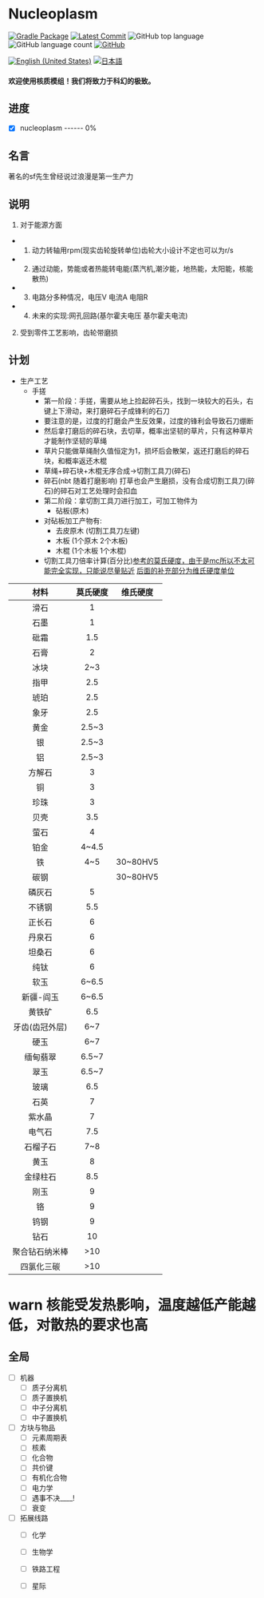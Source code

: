 # Nucleoplasm

[![Gradle Package](https://github.com/XenFork/nucleoplasm/actions/workflows/gradle-publish.yml/badge.svg?branch=forge-fabric-1.20.1-main&event=milestone)](https://github.com/XenFork/nucleoplasm/actions/workflows/gradle-publish.yml)
[![Latest Commit](https://img.shields.io/github/last-commit/XenFork/nucleoplasm)](https://github.com/XenFork/nucleoplasm/commits/forge-fabric-1.20.1-main)
![GitHub top language](https://img.shields.io/github/languages/top/XenFork/nucleoplasm)
![GitHub language count](https://img.shields.io/github/languages/count/XenFork/nucleoplasm)
[![GitHub](https://img.shields.io/github/license/XenFork/nucleoplasm)](LICENSE)

[![English (United States)](https://img.shields.io/badge/language-en_us-red)](README.md)
[![日本語](https://img.shields.io/badge/%E8%A8%80%E8%AA%9E-%E6%97%A5%E6%9C%AC%E8%AA%9E-grey)](README_sja_jp.md)

<h4>欢迎使用核质模组！我们将致力于科幻的极致。</h4>

## 进度

- [x] nucleoplasm ------ 0%

## 名言
著名的sf先生曾经说过浪漫是第一生产力

## 说明
1. 对于能源方面
- 1. 动力转轴用rpm(现实齿轮旋转单位)齿轮大小设计不定也可以为r/s
- 2. 通过动能，势能或者热能转电能(蒸汽机,潮汐能，地热能，太阳能，核能散热)
- 3. 电路分多种情况，电压V 电流A 电阻R
- 4. 未来的实现:网孔回路(基尔霍夫电压 基尔霍夫电流)
2. 受到零件工艺影响，齿轮带磨损
## 计划
- 生产工艺
  - 手搓
    - 第一阶段：手搓，需要从地上捡起碎石头，找到一块较大的石头，右键上下滑动，来打磨碎石子成锋利的石刀
    - 要注意的是，过度的打磨会产生反效果，过度的锋利会导致石刀绷断
    - 然后拿打磨后的碎石块，去切草，概率出坚韧的草片，只有这种草片才能制作坚韧的草绳
    - 草片只能做草绳耐久值恒定为1，损坏后会散架，返还打磨后的碎石块，和概率返还木棍
    - 草绳+碎石块+木棍无序合成->切割工具刀(碎石)
    - 碎石(nbt 随着打磨影响) 打草也会产生磨损，没有合成切割工具刀(碎石)的碎石对工艺处理时会扣血
    - 第二阶段：拿切割工具刀进行加工，可加工物件为
      - 砧板(原木)
    - 对砧板加工产物有:
      - 去皮原木 (切割工具刀左键) 
      - 木板 (1个原木 2个木板)
      - 木棍 (1个木板 1个木棍)
    - 切割工具刀倍率计算(百分比)[参考的莫氏硬度，由于是mc所以不太可能完全实现，只能说尽量贴近]() [后面的补充部分为维氏硬度单位]()

|  **材料**  | **莫氏硬度** | **维氏硬度** |
|:--------:|:--------:|:--------:|
|    滑石    |    1     |          |
|    石墨    |    1     |          |
|    砒霜    |   1.5    |          |
|    石膏    |    2     |          |
|    冰块    |   2~3    |          |
|    指甲    |   2.5    |          |
|    琥珀    |   2.5    |          |
|    象牙    |   2.5    |          |
|    黄金    |  2.5~3   |          |
|    银     |  2.5~3   |          |
|    铝     |  2.5~3   |          |
|   方解石    |    3     |          |
|    铜     |    3     |          |
|    珍珠    |    3     |          |
|    贝壳    |   3.5    |          |
|    萤石    |    4     |          |
|    铂金    |  4~4.5   |          |
|    铁     |   4~5    | 30~80HV5 |
|    碳钢    |          | 30~80HV5 |
|   磷灰石    |    5     |          |
|   不锈钢    |   5.5    |          |
|   正长石    |    6     |          |
|   丹泉石    |    6     |          |
|   坦桑石    |    6     |          |
|    纯钛    |    6     |          |
|    软玉    |  6~6.5   |          |
|  新疆-阎玉   |  6~6.5   |          |
|   黄铁矿    |   6.5    |          |
| 牙齿(齿冠外层) |   6~7    |          |
|    硬玉    |   6~7    |          |
|   缅甸翡翠   |  6.5~7   |          |
|    翠玉    |  6.5~7   |          |
|    玻璃    |   6.5    |          |
|    石英    |    7     |          |
|   紫水晶    |    7     |          |
|   电气石    |   7.5    |          |
|   石榴子石   |   7~8    |          |
|    黄玉    |    8     |          |
|   金绿柱石   |   8.5    |          |
|    刚玉    |    9     |          |
|    铬     |    9     |          |
|    钨钢    |    9     |          |
|    钻石    |    10    |          |
| 聚合钻石纳米棒  |   >10    |          |
|  四氯化三碳   |   >10    |          |

# warn 核能受发热影响，温度越低产能越低，对散热的要求也高

## 全局

- [ ] 机器
    - [ ] 质子分离机
    - [ ] 质子置换机
    - [ ] 中子分离机
    - [ ] 中子置换机
- [ ] 方块与物品
    - [ ] 元素周期表
    - [ ] 核素
    - [ ] 化合物
    - [ ] 共价键
    - [ ] 有机化合物
    - [ ] 电力学
    - [ ] 遇事不决____!
    - [ ] 衰变
- [ ] 拓展线路
    - [ ] 化学
    - [ ] 生物学
    - [ ] 铁路工程
    - [ ] 星际

